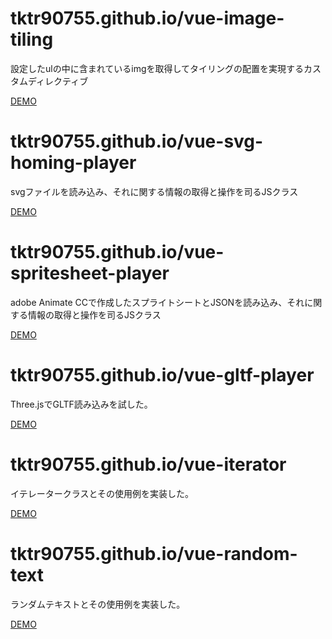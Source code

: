 # tktr90755.github.io/vue-image-tiling 
設定したulの中に含まれているimgを取得してタイリングの配置を実現するカスタムディレクティブ

[DEMO](https://tktr90755.github.io/vue-image-tiling/) 

# tktr90755.github.io/vue-svg-homing-player
svgファイルを読み込み、それに関する情報の取得と操作を司るJSクラス

[DEMO](https://tktr90755.github.io/vue-svg-homing-player/) 

# tktr90755.github.io/vue-spritesheet-player
adobe Animate CCで作成したスプライトシートとJSONを読み込み、それに関する情報の取得と操作を司るJSクラス

[DEMO](https://tktr90755.github.io/vue-spritesheet-player/) 

# tktr90755.github.io/vue-gltf-player
Three.jsでGLTF読み込みを試した。

[DEMO](https://tktr90755.github.io/vue-gltf-player/) 

# tktr90755.github.io/vue-iterator
イテレータークラスとその使用例を実装した。

[DEMO](https://tktr90755.github.io/vue-iterator/) 

# tktr90755.github.io/vue-random-text
ランダムテキストとその使用例を実装した。

[DEMO](https://tktr90755.github.io/vue-random-text/) 